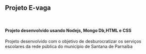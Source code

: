 <h2>Projeto E-vaga</h2>
<br>

<h4>Projeto desenvolvido usando Nodejs, Mongo Db,HTML e CSS</h4>
<p>Projeto desenvolvido com o objetivo de desburocratizar os serviços escolares da rede pública do município de Santana de Parnaíba</p>

